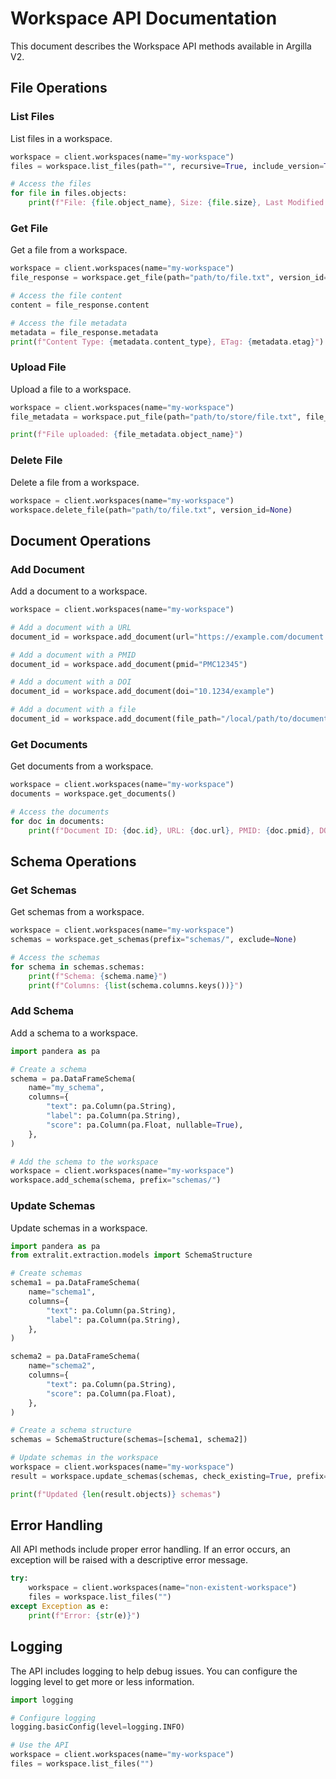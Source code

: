 # Workspace API Documentation

This document describes the Workspace API methods available in Argilla V2.

## File Operations

### List Files

List files in a workspace.

```python
workspace = client.workspaces(name="my-workspace")
files = workspace.list_files(path="", recursive=True, include_version=True)

# Access the files
for file in files.objects:
    print(f"File: {file.object_name}, Size: {file.size}, Last Modified: {file.last_modified}")
```

### Get File

Get a file from a workspace.

```python
workspace = client.workspaces(name="my-workspace")
file_response = workspace.get_file(path="path/to/file.txt", version_id=None)

# Access the file content
content = file_response.content

# Access the file metadata
metadata = file_response.metadata
print(f"Content Type: {metadata.content_type}, ETag: {metadata.etag}")
```

### Upload File

Upload a file to a workspace.

```python
workspace = client.workspaces(name="my-workspace")
file_metadata = workspace.put_file(path="path/to/store/file.txt", file_path="/local/path/to/file.txt")

print(f"File uploaded: {file_metadata.object_name}")
```

### Delete File

Delete a file from a workspace.

```python
workspace = client.workspaces(name="my-workspace")
workspace.delete_file(path="path/to/file.txt", version_id=None)
```

## Document Operations

### Add Document

Add a document to a workspace.

```python
workspace = client.workspaces(name="my-workspace")

# Add a document with a URL
document_id = workspace.add_document(url="https://example.com/document.pdf")

# Add a document with a PMID
document_id = workspace.add_document(pmid="PMC12345")

# Add a document with a DOI
document_id = workspace.add_document(doi="10.1234/example")

# Add a document with a file
document_id = workspace.add_document(file_path="/local/path/to/document.pdf")
```

### Get Documents

Get documents from a workspace.

```python
workspace = client.workspaces(name="my-workspace")
documents = workspace.get_documents()

# Access the documents
for doc in documents:
    print(f"Document ID: {doc.id}, URL: {doc.url}, PMID: {doc.pmid}, DOI: {doc.doi}")
```

## Schema Operations

### Get Schemas

Get schemas from a workspace.

```python
workspace = client.workspaces(name="my-workspace")
schemas = workspace.get_schemas(prefix="schemas/", exclude=None)

# Access the schemas
for schema in schemas.schemas:
    print(f"Schema: {schema.name}")
    print(f"Columns: {list(schema.columns.keys())}")
```

### Add Schema

Add a schema to a workspace.

```python
import pandera as pa

# Create a schema
schema = pa.DataFrameSchema(
    name="my_schema",
    columns={
        "text": pa.Column(pa.String),
        "label": pa.Column(pa.String),
        "score": pa.Column(pa.Float, nullable=True),
    },
)

# Add the schema to the workspace
workspace = client.workspaces(name="my-workspace")
workspace.add_schema(schema, prefix="schemas/")
```

### Update Schemas

Update schemas in a workspace.

```python
import pandera as pa
from extralit.extraction.models import SchemaStructure

# Create schemas
schema1 = pa.DataFrameSchema(
    name="schema1",
    columns={
        "text": pa.Column(pa.String),
        "label": pa.Column(pa.String),
    },
)

schema2 = pa.DataFrameSchema(
    name="schema2",
    columns={
        "text": pa.Column(pa.String),
        "score": pa.Column(pa.Float),
    },
)

# Create a schema structure
schemas = SchemaStructure(schemas=[schema1, schema2])

# Update schemas in the workspace
workspace = client.workspaces(name="my-workspace")
result = workspace.update_schemas(schemas, check_existing=True, prefix="schemas/")

print(f"Updated {len(result.objects)} schemas")
```

## Error Handling

All API methods include proper error handling. If an error occurs, an exception will be raised with a descriptive error message.

```python
try:
    workspace = client.workspaces(name="non-existent-workspace")
    files = workspace.list_files("")
except Exception as e:
    print(f"Error: {str(e)}")
```

## Logging

The API includes logging to help debug issues. You can configure the logging level to get more or less information.

```python
import logging

# Configure logging
logging.basicConfig(level=logging.INFO)

# Use the API
workspace = client.workspaces(name="my-workspace")
files = workspace.list_files("")
```
